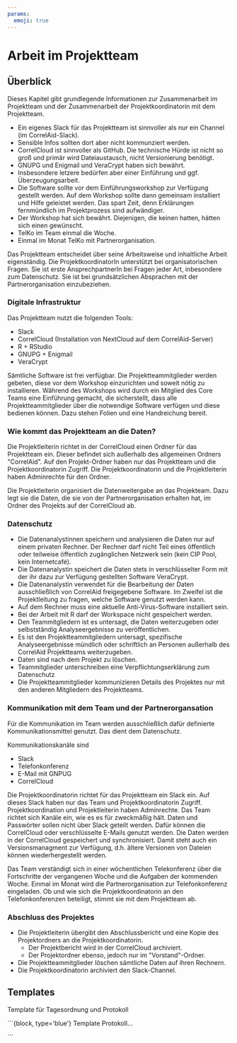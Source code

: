 ```yaml
---
params:
  emoji: true
---
```


# Arbeit im Projektteam

## Überblick

Dieses Kapitel gibt grundlegende Informationen zur Zusammenarbeit im Projektteam und der Zusammenarbeit der Projektkoordinatorin mit dem Projektteam.

* Ein eigenes Slack für das Projektteam ist sinnvoller als nur ein Channel \(im CorrelAid-Slack\).
* Sensible Infos sollten dort aber nicht kommunziert werden.
* CorrelCloud ist sinnvoller als GitHub. Die technische Hürde ist nicht so groß und primär wird Dateiaustausch, nicht Versionierung benötigt.
* GNUPG und Enigmail und VeraCrypt haben sich bewährt.
* Insbesondere letzere bedürfen aber einer Einführung und ggf. Überzeugungsarbeit.
* Die Software sollte vor dem Einführungsworkshop zur Verfügung gestellt werden. Auf dem Workshop sollte dann gemeinsam installiert und Hilfe geleistet werden. Das spart Zeit, denn Erklärungen fernmündlich im Projektprozess sind aufwändiger.
* Der Workshop hat sich bewährt. Diejenigen, die keinen hatten, hätten sich einen gewünscht.
* TelKo im Team einmal die Woche.
* Einmal im Monat TelKo mit Partnerorganisation.

Das Projektteam entscheidet über seine Arbeitsweise und inhaltliche Arbeit eigenständig. Die ProjektkoordinatorIn unterstützt bei organisatorischen Fragen. Sie ist erste AnsprechpartnerIn bei Fragen jeder Art, inbesondere zum Datenschutz. Sie ist bei grundsätzlichen Absprachen mit der Partnerorganisation einzubeziehen.

### Digitale Infrastruktur

Das Projektteam nutzt die folgenden Tools:

* Slack
* CorrelCloud \(Installation von NextCloud auf dem CorrelAid-Server\)
* R + RStudio
* GNUPG + Enigmail
* VeraCrypt

Sämtliche Software ist frei verfügbar. Die Projektteammitglieder werden gebeten, diese vor dem Workshop einzurichten und soweit nötig zu installieren. Während des Workshops wird durch ein Mitglied des Core Teams eine Einführung gemacht, die sicherstellt, dass alle Projektteammitglieder über die notwendige Software verfügen und diese bedienen können. Dazu stehen Folien und eine Handreichung bereit.

### Wie kommt das Projektteam an die Daten?

Die Projektleiterin richtet in der CorrelCloud einen Ordner für das Projektteam ein. Dieser befindet sich außerhalb des allgemeinen Ordners "CorrelAid". Auf den Projekt-Ordner haben nur das Projektteam und die Projektkoordinatorin Zugriff. Die Projektkoordinatorin und die Projektleiterin haben Adminrechte für den Ordner.

Die Projektleiterin organisiert die Datenweitergabe an das Projekteam. Dazu legt sie die Daten, die sie von der Partnerorganisation erhalten hat, im Ordner des Projekts auf der CorrelCloud ab.

### Datenschutz

* Die Datenanalystinnen speichern und analysieren die Daten nur auf einem privaten Rechner. Der Rechner darf nicht Teil eines öffentlich oder teilweise öffentlich zugänglichen Netzwerk sein \(kein CIP Pool, kein Internetcafé\). 
* Die Datenanalystin speichert die Daten stets in verschlüsselter Form mit der ihr dazu zur Verfügung gestellten Software VeraCrypt.
* Die Datenanalystin verwendet für die Bearbeitung der Daten ausschließlich von CorrelAid freigegebene Software. Im Zweifel ist die Projektleitung zu fragen, welche Software genutzt werden kann. 
* Auf dem Rechner muss eine aktuelle Anti-Virus-Software installiert sein. 
* Bei der Arbeit mit R darf der Workspace nicht gespeichert werden. 
* Den Teammitgliedern ist es untersagt, die Daten weiterzugeben oder selbstständig Analyseergebnisse zu veröffentlichen. 
* Es ist den Projektteammitgliedern untersagt, spezifische Analyseergebnisse mündlich oder schriftlich an Personen außerhalb des CorrelAid Projektteams weiterzugeben. 
* Daten sind nach dem Projekt zu löschen.
* Teammitglieder unterschreiben eine Verpflichtungserklärung zum Datenschutz
* Die Projektteammitglieder kommunizieren Details des Projektes nur mit den anderen Mitgliedern des Projektteams.

### Kommunikation mit dem Team und der Partnerorgansation

Für die Kommunikation im Team werden ausschließlich dafür definierte Kommunikationsmittel genutzt. Das dient dem Datenschutz.

Kommunikationskanäle sind

* Slack
* Telefonkonferenz
* E-Mail mit GNPUG
* CorrelCloud

Die Projektkoordinatorin richtet für das Projektteam ein Slack ein. Auf dieses Slack haben nur das Team und Projektkoordinatorin Zugriff. Projektkoordination und Projektleiterin haben Adminrechte. Das Team richtet sich Kanäle ein, wie es es für zweckmäßig hält. Daten und Passwörter sollen nicht über Slack geteilt werden. Dafür können die CorrelCloud oder verschlüsselte E-Mails genutzt werden. Die Daten werden in der CorrelCloud gespeichert und synchronisiert. Damit steht auch ein Versionsmanagment zur Verfügung, d.h. ältere Versionen von Dateien können wiederhergestellt werden.

Das Team verständigt sich in einer wöchentlichen Telekonferenz über die Fortschritte der vergangenen Woche und die Aufgaben der kommenden Woche. Einmal im Monat wird die Partnerorganisation zur Telefonkonferenz eingeladen. Ob und wie sich die Projektkoordinatorin an den Telefonkonferenzen beteiligt, stimmt sie mit dem Projektteam ab.

### Abschluss des Projektes

* Die Projektleiterin übergibt den Abschlussbericht und eine Kopie des Projektordners an die Projektkoordinatorin.
  * Der Projektbericht wird in der CorrelCloud archiviert.
  * Der Projektordner ebenso, jedoch nur im "Vorstand"-Ordner.
* Die Projektteammitglieder löschen sämtliche Daten auf ihren Rechnern.
* Die Projektkoordinatorin archiviert den Slack-Channel.

## Templates

Template für Tagesordnung und Protokoll

\`\`\`{block, type='blue'} Template Protokoll...

\`\`\`

